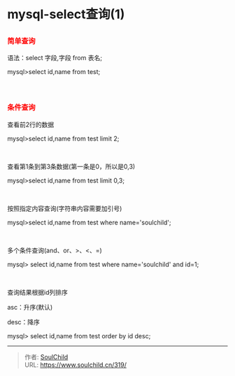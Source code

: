 # mysql-select查询(1)

<!--more-->
<h2><span style="font-size: 12pt;"><strong><span style="color: #ff0000;">简单查询</span></strong></span></h2>
语法：select 字段,字段 from 表名;

mysql&gt;select id,name from test;

&nbsp;
<h2><span style="font-size: 12pt;"><strong><span style="color: #ff0000;">条件查询</span></strong></span></h2>
查看前2行的数据

mysql&gt;select id,name from test limit 2;

&nbsp;

查看第1条到第3条数据(第一条是0，所以是0,3)

<span style="white-space: normal;">mysql&gt;select id,name from test limit 0,3;</span>

&nbsp;

按照指定内容查询(字符串内容需要加引号)

mysql&gt;select id,name from test where name='soulchild';

&nbsp;

多个条件查询(<span style="white-space: normal;">and、</span><span style="white-space: normal;">or、&gt;、&lt;、=)</span>

mysql&gt; select id,name from test where name='soulchild' and id=1;

&nbsp;

查询结果根据id列排序

<span style="white-space: normal;">asc：升序(默认)</span>

<span style="white-space: normal;">desc：降序</span>

mysql&gt; select id,name from test order by id desc;


---

> 作者: [SoulChild](https://www.soulchild.cn)  
> URL: https://www.soulchild.cn/319/  

